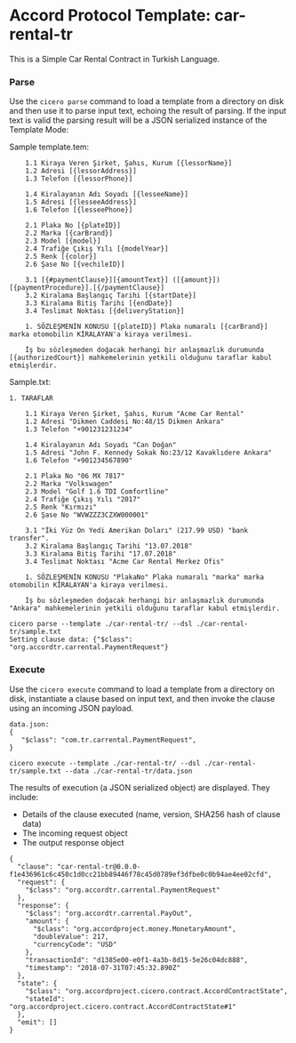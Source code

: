 
# Accord Protocol Template: car-rental-tr

This is a Simple Car Rental Contract in Turkish Language.

### Parse
Use the `cicero parse` command to load a template from a directory on disk and then use it to parse input text, echoing the result of parsing. If the input text is valid the parsing result will be a JSON serialized instance of the Template Mode:

Sample template.tem:

```
    1.1 Kiraya Veren Şirket, Şahıs, Kurum [{lessorName}]
    1.2 Adresi [{lessorAddress}]
    1.3 Telefon [{lessorPhone}]

    1.4 Kiralayanın Adı Soyadı [{lesseeName}]
    1.5 Adresi [{lesseeAddress}]
    1.6 Telefon [{lesseePhone}]

    2.1 Plaka No [{plateID}]
    2.2 Marka [{carBrand}]
    2.3 Model [{model}]
    2.4 Trafiğe Çıkış Yılı [{modelYear}]
    2.5 Renk [{color}]
    2.6 Şase No [{vechileID}]

    3.1 [{#paymentClause}][{amountText}] ([{amount}]) [{paymentProcedure}].[{/paymentClause}]
    3.2 Kiralama Başlangıç Tarihi [{startDate}]
    3.3 Kiralama Bitiş Tarihi [{endDate}]
    3.4 Teslimat Noktası [{deliveryStation}]

    1. SÖZLEŞMENİN KONUSU [{plateID}] Plaka numaralı [{carBrand}] marka otomobilin KİRALAYAN'a kiraya verilmesi.

    İş bu sözleşmeden doğacak herhangi bir anlaşmazlık durumunda [{authorizedCourt}] mahkemelerinin yetkili olduğunu taraflar kabul etmişlerdir.
```

Sample.txt:

```
1. TARAFLAR

    1.1 Kiraya Veren Şirket, Şahıs, Kurum "Acme Car Rental"
    1.2 Adresi "Dikmen Caddesi No:48/15 Dikmen Ankara"
    1.3 Telefon "+901231231234"

    1.4 Kiralayanın Adı Soyadı "Can Doğan"
    1.5 Adresi "John F. Kennedy Sokak No:23/12 Kavaklıdere Ankara"
    1.6 Telefon "+901234567890"

    2.1 Plaka No "06 MX 7817"
    2.2 Marka "Volkswagen"
    2.3 Model "Golf 1.6 TDI Comfortline"
    2.4 Trafiğe Çıkış Yılı "2017"
    2.5 Renk "Kırmızı"
    2.6 Şase No "WVWZZZ3CZXW000001"

    3.1 "İki Yüz On Yedi Amerikan Doları" (217.99 USD) "bank transfer".
    3.2 Kiralama Başlangıç Tarihi "13.07.2018"
    3.3 Kiralama Bitiş Tarihi "17.07.2018"
    3.4 Teslimat Noktası "Acme Car Rental Merkez Ofis"

    1. SÖZLEŞMENİN KONUSU "PlakaNo" Plaka numaralı "marka" marka otomobilin KİRALAYAN'a kiraya verilmesi.

    İş bu sözleşmeden doğacak herhangi bir anlaşmazlık durumunda "Ankara" mahkemelerinin yetkili olduğunu taraflar kabul etmişlerdir.
```

```
cicero parse --template ./car-rental-tr/ --dsl ./car-rental-tr/sample.txt
Setting clause data: {"$class": "org.accordtr.carrental.PaymentRequest"}
```

### Execute
Use the `cicero execute` command to load a template from a directory on disk, instantiate a clause based on input text, and then invoke the clause using an incoming JSON payload.

```
data.json:
{
   "$class": "com.tr.carrental.PaymentRequest",
}
```

```
cicero execute --template ./car-rental-tr/ --dsl ./car-rental-tr/sample.txt --data ./car-rental-tr/data.json 
```

The results of execution (a JSON serialized object) are displayed. They include:
* Details of the clause executed (name, version, SHA256 hash of clause data)
* The incoming request object
* The output response object

```
{
  "clause": "car-rental-tr@0.0.0-f1e436961c6c450c1d0cc21bb89446f78c45d0789ef3dfbe0c0b94ae4ee02cfd",
  "request": {
    "$class": "org.accordtr.carrental.PaymentRequest"
  },
  "response": {
    "$class": "org.accordtr.carrental.PayOut",
    "amount": {
      "$class": "org.accordproject.money.MonetaryAmount",
      "doubleValue": 217,
      "currencyCode": "USD"
    },
    "transactionId": "d1385e00-e0f1-4a3b-8d15-5e26c04dc888",
    "timestamp": "2018-07-31T07:45:32.890Z"
  },
  "state": {
    "$class": "org.accordproject.cicero.contract.AccordContractState",
    "stateId": "org.accordproject.cicero.contract.AccordContractState#1"
  },
  "emit": []
}
```
